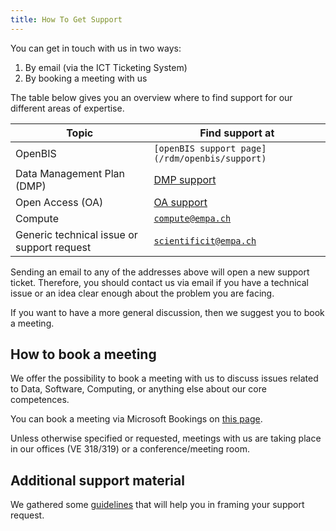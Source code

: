 ```yaml
---
title: How To Get Support
---
```


You can get in touch with us in two ways:

1. By email (via the ICT Ticketing System)
2. By booking a meeting with us

The table below gives you an overview where to find support for our different areas of expertise.

| Topic                                      | Find support at                                                         |
| ------------------------------------------ | ----------------------------------------------------------------------- |
| OpenBIS                                    | `[openBIS support page](/rdm/openbis/support)` <!-- FIXLINK -->        |
| Data Management Plan (DMP)                 | [DMP support](/rdm/data_management_plan#dmp-templates-and-support) |
| Open Access (OA)                           | [OA support](/rdm/open_access#support)                             |
| Compute                                    | [`compute@empa.ch`](mailto:compute@empa.ch)                             |
| Generic technical issue or support request | [`scientificit@empa.ch`](mailto:scientificit@empa.ch)                   |

Sending an email to any of the addresses above will open a new support ticket.
Therefore, you should contact us via email if you have a technical issue or an idea clear enough about the problem you are facing.

If you want to have a more general discussion, then we suggest you to book a meeting.

## How to book a meeting

We offer the possibility to book a meeting with us to discuss issues related to Data, Software, Computing, or anything else about our core competences.

You can book a meeting via Microsoft Bookings on [this page](https://outlook.office365.com/book/ScientificITSupport@empa.ch/).

Unless otherwise specified or requested, meetings with us are taking place in our offices (VE 318/319) or a conference/meeting room.

## Additional support material

We gathered some [guidelines](/support/guidelines) that will help you in framing your support request.
